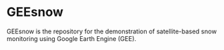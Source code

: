 # GEEsnow
GEEsnow is the repository for the demonstration of satellite-based snow monitoring using Google Earth Engine (GEE).
